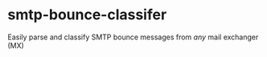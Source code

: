 smtp-bounce-classifer
=====================

Easily parse and classify SMTP bounce messages from *any* mail exchanger (MX) 
